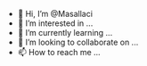 - 👋 Hi, I’m @Masallaci
- 👀 I’m interested in ...
- 🌱 I’m currently learning ...
- 💞️ I’m looking to collaborate on ...
- 📫 How to reach me ...

<!---
Masallaci/Masallaci is a ✨ special ✨ repository because its `README.md` (this file) appears on your GitHub profile.
You can click the Preview link to take a look at your changes.
--->
